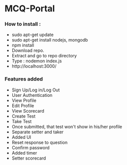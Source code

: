 # MCQ-Portal
### How to install :
- sudo apt-get update
- sudo apt-get install nodejs, mongodb
- npm install
- Download repo.
- Extract and go to repo directory
- Type : nodemon index.js
- http://localhost:3000/
### Features added
- Sign Up/Log in/Log Out
- User Authentication
- View Profile
- Edit Profile 
- View Scorecard
- Create Test
- Take Test
- Once submitted, that test won't show in his/her profile
- Separate setter and taker
- Added UI
- Reset response to question
- Confirm password
- Added timer
- Setter scorecard